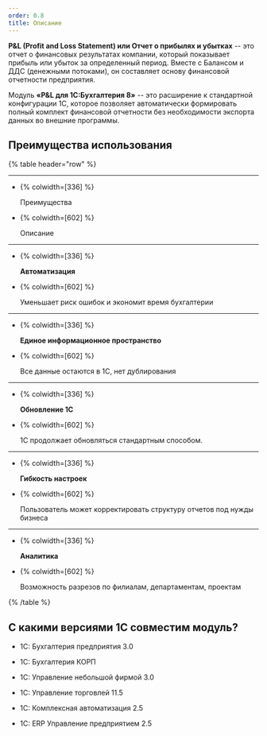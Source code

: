 ```yaml
---
order: 0.8
title: Описание
---
```


**P&L (Profit and Loss Statement) или Отчет о прибылях и убытках** -- это отчет о финансовых результатах компании, который показывает прибыль или убыток за определенный период. Вместе с Балансом и ДДС (денежными потоками), он составляет основу финансовой отчетности предприятия.

Модуль **«P&L для 1С:Бухгалтерия 8»** -- это расширение к стандартной конфигурации 1С, которое позволяет автоматически формировать полный комплект финансовой отчетности без необходимости экспорта данных во внешние программы.

## **Преимущества использования**

{% table header="row" %}

---

*  {% colwidth=[336] %}

   Преимущества

*  {% colwidth=[602] %}

   Описание

---

*  {% colwidth=[336] %}

   **Автоматизация**

*  {% colwidth=[602] %}

   Уменьшает риск ошибок и экономит время бухгалтерии

---

*  {% colwidth=[336] %}

   **Единое информационное пространство**

*  {% colwidth=[602] %}

   Все данные остаются в 1С, нет дублирования

---

*  {% colwidth=[336] %}

   **Обновление 1С**

*  {% colwidth=[602] %}

   1С продолжает обновляться стандартным способом.

---

*  {% colwidth=[336] %}

   **Гибкость настроек**

*  {% colwidth=[602] %}

   Пользователь может корректировать структуру отчетов под нужды бизнеса

---

*  {% colwidth=[336] %}

   **Аналитика**

*  {% colwidth=[602] %}

   Возможность разрезов по филиалам, департаментам, проектам

{% /table %}

## С какими версиями 1С совместим модуль?

-  1С: Бухгалтерия предприятия 3.0

-  1С: Бухгалтерия КОРП

-  1С: Управление небольшой фирмой 3.0

-  1С: Управление торговлей 11.5

-  1С: Комплексная автоматизация 2.5

-  1С: ERP Управление предприятием 2.5